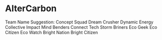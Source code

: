 # AlterCarbon
Team Name Suggestion: 
Concept Squad
Dream Crusher
Dynamic Energy
Collective Impact
Mind Benders
Connect Tech
Storm Briners
Eco Geek
Eco Citizen
Eco Watch
Bright Nation
Bright Citizen
